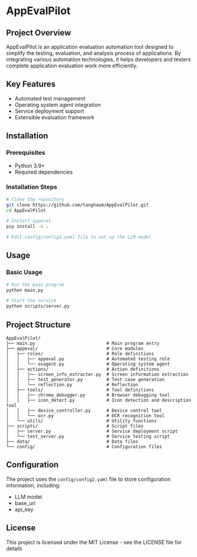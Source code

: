 # AppEvalPilot

## Project Overview

AppEvalPilot is an application evaluation automation tool designed to simplify the testing, evaluation, and analysis process of applications. By integrating various automation technologies, it helps developers and testers complete application evaluation work more efficiently.

## Key Features

- Automated test management
- Operating system agent integration
- Service deployment support
- Extensible evaluation framework

## Installation

### Prerequisites

- Python 3.9+
- Required dependencies

### Installation Steps

```bash
# Clone the repository
git clone https://github.com/tanghaom/AppEvalPilot.git
cd AppEvalPilot

# Install appeval
pip install -e .

# Edit config/config2.yaml file to set up the LLM model
```

## Usage

### Basic Usage

```bash
# Run the main program
python main.py

# Start the service
python scripts/server.py
```

## Project Structure

```
AppEvalPilot/
├── main.py                           # Main program entry
├── appeval/                          # Core modules
│   ├── roles/                        # Role definitions
│   │   ├── appeval.py                # Automated testing role
│   │   └── osagent.py                # Operating system agent
│   ├── actions/                      # Action definitions
│   │   ├── screen_info_extractor.py  # Screen information extraction
│   │   ├── test_generator.py         # Test case generation
│   │   └── reflection.py             # Reflection
│   ├── tools/                        # Tool definitions
│   │   ├── chrome_debugger.py        # Browser debugging tool
│   │   ├── icon_detect.py            # Icon detection and description tool
│   │   ├── device_controller.py      # Device control tool
│   │   └── ocr.py                    # OCR recognition tool
│   └── utils/                        # Utility functions
├── scripts/                          # Script files
│   ├── server.py                     # Service deployment script
│   └── test_server.py                # Service testing script
├── data/                             # Data files
└── config/                           # Configuration files
```

## Configuration

The project uses the `config/config2.yaml` file to store configuration information, including:

- LLM model
- base_url
- api_key

## License

This project is licensed under the MIT License - see the LICENSE file for details
